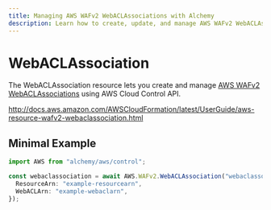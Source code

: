 ```yaml
---
title: Managing AWS WAFv2 WebACLAssociations with Alchemy
description: Learn how to create, update, and manage AWS WAFv2 WebACLAssociations using Alchemy Cloud Control.
---
```


# WebACLAssociation

The WebACLAssociation resource lets you create and manage [AWS WAFv2 WebACLAssociations](https://docs.aws.amazon.com/wafv2/latest/userguide/) using AWS Cloud Control API.

http://docs.aws.amazon.com/AWSCloudFormation/latest/UserGuide/aws-resource-wafv2-webaclassociation.html

## Minimal Example

```ts
import AWS from "alchemy/aws/control";

const webaclassociation = await AWS.WAFv2.WebACLAssociation("webaclassociation-example", {
  ResourceArn: "example-resourcearn",
  WebACLArn: "example-webaclarn",
});
```

